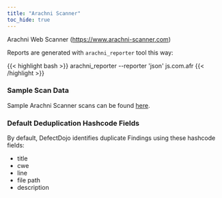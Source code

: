 ```yaml
---
title: "Arachni Scanner"
toc_hide: true
---
```

Arachni Web Scanner (https://www.arachni-scanner.com)

Reports are generated with `arachni_reporter` tool this way:

{{< highlight bash >}}
arachni_reporter --reporter 'json' js.com.afr
{{< /highlight >}}

### Sample Scan Data
Sample Arachni Scanner scans can be found [here](https://github.com/DefectDojo/django-DefectDojo/tree/master/unittests/scans/arachni).
### Default Deduplication Hashcode Fields
By default, DefectDojo identifies duplicate Findings using these hashcode fields:

- title
- cwe
- line
- file path
- description
